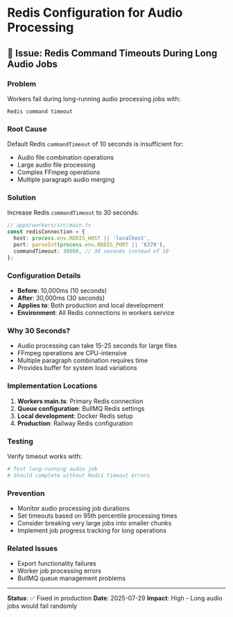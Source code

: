 # Redis Configuration for Audio Processing

## 🚨 Issue: Redis Command Timeouts During Long Audio Jobs

### Problem
Workers fail during long-running audio processing jobs with:
```
Redis command timeout
```

### Root Cause
Default Redis `commandTimeout` of 10 seconds is insufficient for:
- Audio file combination operations
- Large audio file processing
- Complex FFmpeg operations
- Multiple paragraph audio merging

### Solution
Increase Redis `commandTimeout` to 30 seconds:

```typescript
// apps/workers/src/main.ts
const redisConnection = {
  host: process.env.REDIS_HOST || 'localhost',
  port: parseInt(process.env.REDIS_PORT || '6379'),
  commandTimeout: 30000, // 30 seconds instead of 10
};
```

### Configuration Details
- **Before**: 10,000ms (10 seconds)
- **After**: 30,000ms (30 seconds)
- **Applies to**: Both production and local development
- **Environment**: All Redis connections in workers service

### Why 30 Seconds?
- Audio processing can take 15-25 seconds for large files
- FFmpeg operations are CPU-intensive
- Multiple paragraph combination requires time
- Provides buffer for system load variations

### Implementation Locations
1. **Workers main.ts**: Primary Redis connection
2. **Queue configuration**: BullMQ Redis settings
3. **Local development**: Docker Redis setup
4. **Production**: Railway Redis configuration

### Testing
Verify timeout works with:
```bash
# Test long-running audio job
# Should complete without Redis timeout errors
```

### Prevention
- Monitor audio processing job durations
- Set timeouts based on 95th percentile processing times
- Consider breaking very large jobs into smaller chunks
- Implement job progress tracking for long operations

### Related Issues
- Export functionality failures
- Worker job processing errors
- BullMQ queue management problems

---
**Status**: ✅ Fixed in production
**Date**: 2025-07-29
**Impact**: High - Long audio jobs would fail randomly
